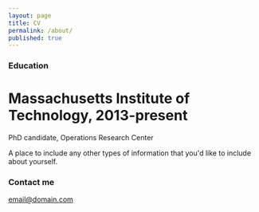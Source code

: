 ```yaml
---
layout: page
title: CV
permalink: /about/
published: true
---
```


### Education

# Massachusetts Institute of Technology, 2013-present
PhD candidate, Operations Research Center

A place to include any other types of information that you'd like to include about yourself.

### Contact me

[email@domain.com](mailto:email@domain.com)
